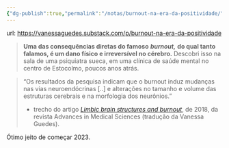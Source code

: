 ```yaml
---
{"dg-publish":true,"permalink":"/notas/burnout-na-era-da-positividade/"}
---
```



url: https://vanessaguedes.substack.com/p/burnout-na-era-da-positividade

>**Uma das consequências diretas do famoso** ***burnout,*** **do qual tanto falamos, é um dano físico e irreversível no cérebro.** Descobri isso na sala de uma psiquiatra sueca, em uma clínica de saúde mental no centro de Estocolmo, poucos anos atrás.

> “Os resultados da pesquisa indicam que o burnout induz mudanças nas vias neuroendócrinas [..] e alterações no tamanho e volume das estruturas cerebrais e na morfologia dos neurônios.”
> 
>- trecho do artigo _[Limbic brain structures and burnout](https://www.sciencedirect.com/science/article/pii/S1896112617300755)_, de 2018, da revista Advances in Medical Sciences (tradução da Vanessa Guedes).

Ótimo jeito de começar 2023.
